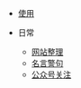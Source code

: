 * [使用](guide.md)

* 日常
    * [网站整理](zh-cn/网站整理.md "网站整理")
    * [名言警句](zh-cn/名言警句.md "名言警句")
    * [公众号关注](zh-cn/公众号关注.md "公众号关注")
